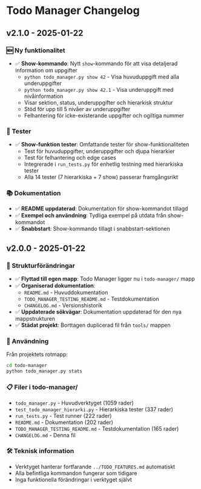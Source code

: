 # Todo Manager Changelog

## v2.1.0 - 2025-01-22

### 🆕 Ny funktionalitet
- ✅ **Show-kommando**: Nytt `show`-kommando för att visa detaljerad information om uppgifter
  - `python todo_manager.py show 42` - Visa huvuduppgift med alla underuppgifter
  - `python todo_manager.py show 42.1` - Visa underuppgift med nivåinformation
  - Visar sektion, status, underuppgifter och hierarkisk struktur
  - Stöd för upp till 5 nivåer av underuppgifter
  - Felhantering för icke-existerande uppgifter och ogiltiga nummer

### 🧪 Tester
- ✅ **Show-funktion tester**: Omfattande tester för show-funktionaliteten
  - Test för huvuduppgifter, underuppgifter och djupa hierarkier
  - Test för felhantering och edge cases
  - Integrerade i `run_tests.py` för enhetlig testning med hierarkiska tester
  - Alla 14 tester (7 hierarkiska + 7 show) passerar framgångsrikt

### 📚 Dokumentation
- ✅ **README uppdaterad**: Dokumentation för show-kommandot tillagd
- ✅ **Exempel och användning**: Tydliga exempel på utdata från show-kommandot
- ✅ **Snabbstart**: Show-kommando tillagt i snabbstart-sektionen

## v2.0.0 - 2025-01-22

### 📁 Strukturförändringar
- ✅ **Flyttad till egen mapp**: Todo Manager ligger nu i `todo-manager/` mapp
- ✅ **Organiserad dokumentation**: 
  - `README.md` - Huvuddokumentation
  - `TODO_MANAGER_TESTING_README.md` - Testdokumentation
  - `CHANGELOG.md` - Versionshistorik
- ✅ **Uppdaterade sökvägar**: Dokumentation uppdaterad för den nya mappstrukturen
- ✅ **Städat projekt**: Borttagen duplicerad fil från `tools/` mappen

### 🚀 Användning
Från projektets rotmapp:
```bash
cd todo-manager
python todo_manager.py stats
```

### 📋 Filer i todo-manager/
- `todo_manager.py` - Huvudverktyget (1059 rader)
- `test_todo_manager_hierarki.py` - Hierarkiska tester (337 rader)  
- `run_tests.py` - Test runner (222 rader)
- `README.md` - Dokumentation (202 rader)
- `TODO_MANAGER_TESTING_README.md` - Testdokumentation (165 rader)
- `CHANGELOG.md` - Denna fil

### 🛠️ Teknisk information
- Verktyget hanterar fortfarande `../TODO_FEATURES.md` automatiskt
- Alla befintliga kommandon fungerar som tidigare
- Inga funktionella förändringar i verktyget självt 